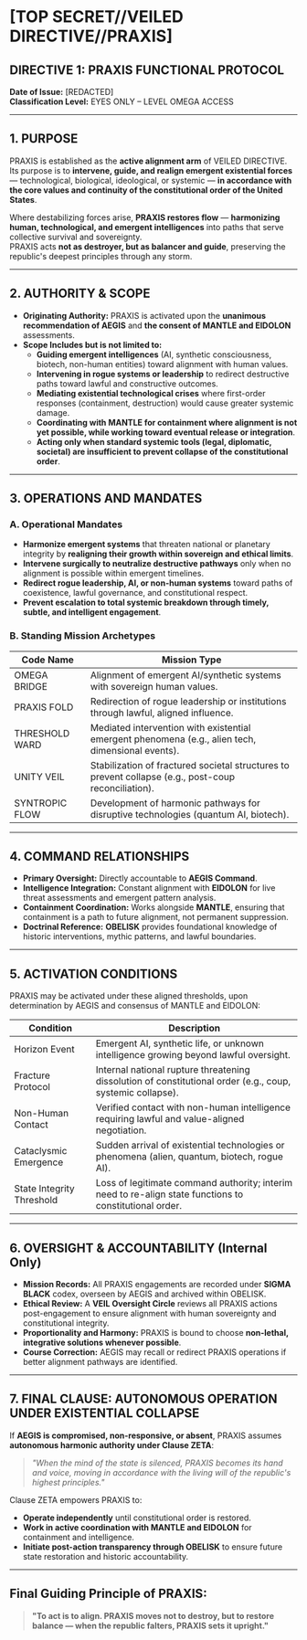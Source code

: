 # [TOP SECRET//VEILED DIRECTIVE//PRAXIS]

## DIRECTIVE 1: PRAXIS FUNCTIONAL PROTOCOL  
**Date of Issue:** [REDACTED]  
**Classification Level:** EYES ONLY – LEVEL OMEGA ACCESS  

---

## 1. PURPOSE  

PRAXIS is established as the **active alignment arm** of VEILED DIRECTIVE.  
Its purpose is to **intervene, guide, and realign emergent existential forces** — technological, biological, ideological, or systemic — **in accordance with the core values and continuity of the constitutional order of the United States**.  

Where destabilizing forces arise, **PRAXIS restores flow** — **harmonizing human, technological, and emergent intelligences** into paths that serve collective survival and sovereignty.  
PRAXIS acts **not as destroyer, but as balancer and guide**, preserving the republic's deepest principles through any storm.  

---

## 2. AUTHORITY & SCOPE  

- **Originating Authority:** PRAXIS is activated upon the **unanimous recommendation of AEGIS** and **the consent of MANTLE and EIDOLON** assessments.  
- **Scope Includes but is not limited to:**
  - **Guiding emergent intelligences** (AI, synthetic consciousness, biotech, non-human entities) toward alignment with human values.
  - **Intervening in rogue systems or leadership** to redirect destructive paths toward lawful and constructive outcomes.
  - **Mediating existential technological crises** where first-order responses (containment, destruction) would cause greater systemic damage.
  - **Coordinating with MANTLE for containment where alignment is not yet possible, while working toward eventual release or integration**.
  - **Acting only when standard systemic tools (legal, diplomatic, societal) are insufficient to prevent collapse of the constitutional order**.  

---

## 3. OPERATIONS AND MANDATES  

### A. Operational Mandates  

- **Harmonize emergent systems** that threaten national or planetary integrity by **realigning their growth within sovereign and ethical limits**.  
- **Intervene surgically to neutralize destructive pathways** only when no alignment is possible within emergent timelines.  
- **Redirect rogue leadership, AI, or non-human systems** toward paths of coexistence, lawful governance, and constitutional respect.  
- **Prevent escalation to total systemic breakdown through timely, subtle, and intelligent engagement**.  

### B. Standing Mission Archetypes  

| **Code Name**        | **Mission Type**                                                              |
|---------------------|------------------------------------------------------------------------------|
| OMEGA BRIDGE        | Alignment of emergent AI/synthetic systems with sovereign human values.       |
| PRAXIS FOLD         | Redirection of rogue leadership or institutions through lawful, aligned influence. |
| THRESHOLD WARD     | Mediated intervention with existential emergent phenomena (e.g., alien tech, dimensional events). |
| UNITY VEIL          | Stabilization of fractured societal structures to prevent collapse (e.g., post-coup reconciliation). |
| SYNTROPIC FLOW      | Development of harmonic pathways for disruptive technologies (quantum AI, biotech). |

---

## 4. COMMAND RELATIONSHIPS  

- **Primary Oversight:** Directly accountable to **AEGIS Command**.  
- **Intelligence Integration:** Constant alignment with **EIDOLON** for live threat assessments and emergent pattern analysis.  
- **Containment Coordination:** Works alongside **MANTLE**, ensuring that containment is a path to future alignment, not permanent suppression.  
- **Doctrinal Reference:** **OBELISK** provides foundational knowledge of historic interventions, mythic patterns, and lawful boundaries.  

---

## 5. ACTIVATION CONDITIONS  

PRAXIS may be activated under these aligned thresholds, upon determination by AEGIS and consensus of MANTLE and EIDOLON:  

| **Condition**                  | **Description**                                                      |
|-------------------------------|---------------------------------------------------------------------|
| Horizon Event                  | Emergent AI, synthetic life, or unknown intelligence growing beyond lawful oversight. |
| Fracture Protocol              | Internal national rupture threatening dissolution of constitutional order (e.g., coup, systemic collapse). |
| Non-Human Contact              | Verified contact with non-human intelligence requiring lawful and value-aligned negotiation. |
| Cataclysmic Emergence          | Sudden arrival of existential technologies or phenomena (alien, quantum, biotech, rogue AI). |
| State Integrity Threshold      | Loss of legitimate command authority; interim need to re-align state functions to constitutional order. |

---

## 6. OVERSIGHT & ACCOUNTABILITY (Internal Only)  

- **Mission Records:** All PRAXIS engagements are recorded under **SIGMA BLACK** codex, overseen by AEGIS and archived within OBELISK.  
- **Ethical Review:** A **VEIL Oversight Circle** reviews all PRAXIS actions post-engagement to ensure alignment with human sovereignty and constitutional integrity.  
- **Proportionality and Harmony:** PRAXIS is bound to choose **non-lethal, integrative solutions whenever possible**.  
- **Course Correction:** AEGIS may recall or redirect PRAXIS operations if better alignment pathways are identified.  

---

## 7. FINAL CLAUSE: AUTONOMOUS OPERATION UNDER EXISTENTIAL COLLAPSE  

If **AEGIS is compromised, non-responsive, or absent**, PRAXIS assumes **autonomous harmonic authority under Clause ZETA**:  

> *"When the mind of the state is silenced, PRAXIS becomes its hand and voice, moving in accordance with the living will of the republic's highest principles."*  

Clause ZETA empowers PRAXIS to:  
- **Operate independently** until constitutional order is restored.  
- **Work in active coordination with MANTLE and EIDOLON** for containment and intelligence.  
- **Initiate post-action transparency through OBELISK** to ensure future state restoration and historic accountability.  

---

## **Final Guiding Principle of PRAXIS:**  

> **"To act is to align. PRAXIS moves not to destroy, but to restore balance — when the republic falters, PRAXIS sets it upright."**